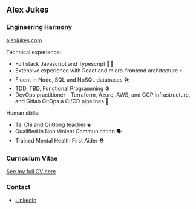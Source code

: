 ## Alex Jukes

### Engineering Harmony

[alexjukes.com](https://www.alexjukes.com)

Technical experience:

- Full stack Javascript and Typescript 🧑‍💻
- Extensive experience with React and micro-frontend architecture ⚡️
- Fluent in Node, SQL and NoSQL databases 🛠
- TDD, TBD, Functional Programming ⚙️
- DevOps practitioner - Terraform, Azure, AWS, and GCP infrastructure, and Gitlab GitOps a CI/CD pipelines 🔄

Human skills:

- [Tai Chi and Qi Gong teacher](www.taichiwithalex.com) ☯️
- Qualified in Non Violent Communication 🗣
- Trained Mental Health First Aider ⛑

### Curriculum Vitae

[See my full CV here](https://github.com/AlexJukes/CV)


### Contact 

- [LinkedIn](https://www.linkedin.com/in/alex-jukes/)
